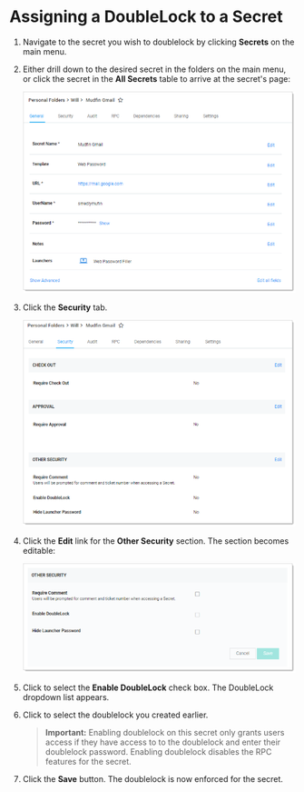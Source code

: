 [title]: # (Assigning a DoubleLock to a Secret)
[tags]: # (DoubleLock)
[priority]: # (1000)

# Assigning a DoubleLock to a Secret

1. Navigate to the secret you wish to doublelock by clicking **Secrets** on the main menu.

1. Either drill down to the desired secret in the folders on the main menu, or click the secret in the **All Secrets** table to arrive at the secret's page:

   ![1557329052453](images/1557329052453.png)

1. Click the **Security** tab.

   ![1557329113197](images/1557329113197.png)

1. Click the **Edit** link for the **Other Security** section. The section becomes editable:

   ![1557329250587](images/1557329250587.png)

1. Click to select the **Enable DoubleLock** check box. The DoubleLock dropdown list appears.

1. Click to select the doublelock you created earlier.

   > **Important:**  Enabling doublelock on this secret only grants users access if they have access to to the doublelock and enter their doublelock password. Enabling doublelock disables the RPC features for the secret.

1. Click the **Save** button. The doublelock is now enforced for the secret.
